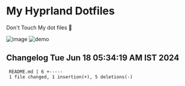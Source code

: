 # My Hyprland Dotfiles
  Don't Touch My dot files 🙂
 

  ![image](https://github.com/ALEX5402/dotfiles/assets/76860596/2fbe6020-4d76-4cf7-b052-58ff43cda405)
  ![demo](https://github.com/ALEX5402/dotfiles/assets/76860596/ff68bba7-e8da-49d3-a716-3ed3d73cfc25)

 
## Changelog Tue Jun 18 05:34:19 AM IST 2024
```
 README.md | 6 +-----
 1 file changed, 1 insertion(+), 5 deletions(-)
```
 
